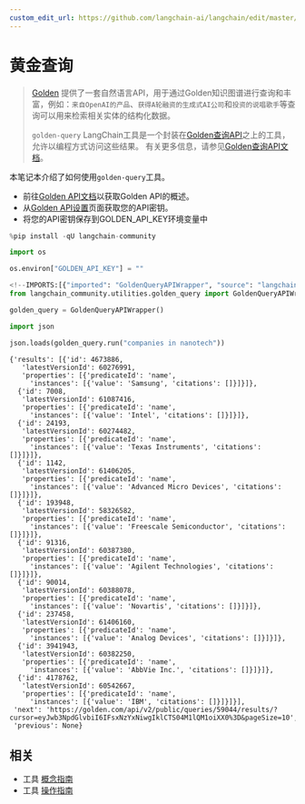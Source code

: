 ```yaml
---
custom_edit_url: https://github.com/langchain-ai/langchain/edit/master/docs/docs/integrations/tools/golden_query.ipynb
---
```

# 黄金查询

>[Golden](https://golden.com) 提供了一套自然语言API，用于通过Golden知识图谱进行查询和丰富，例如：`来自OpenAI的产品`、`获得A轮融资的生成式AI公司`和`投资的说唱歌手`等查询可以用来检索相关实体的结构化数据。
>
>`golden-query` LangChain工具是一个封装在[Golden查询API](https://docs.golden.com/reference/query-api)之上的工具，允许以编程方式访问这些结果。
>有关更多信息，请参见[Golden查询API文档](https://docs.golden.com/reference/query-api)。


本笔记本介绍了如何使用`golden-query`工具。

- 前往[Golden API文档](https://docs.golden.com/)以获取Golden API的概述。
- 从[Golden API设置](https://golden.com/settings/api)页面获取您的API密钥。
- 将您的API密钥保存到GOLDEN_API_KEY环境变量中


```python
%pip install -qU langchain-community
```


```python
import os

os.environ["GOLDEN_API_KEY"] = ""
```


```python
<!--IMPORTS:[{"imported": "GoldenQueryAPIWrapper", "source": "langchain_community.utilities.golden_query", "docs": "https://python.langchain.com/api_reference/community/utilities/langchain_community.utilities.golden_query.GoldenQueryAPIWrapper.html", "title": "Golden Query"}]-->
from langchain_community.utilities.golden_query import GoldenQueryAPIWrapper
```


```python
golden_query = GoldenQueryAPIWrapper()
```


```python
import json

json.loads(golden_query.run("companies in nanotech"))
```



```output
{'results': [{'id': 4673886,
   'latestVersionId': 60276991,
   'properties': [{'predicateId': 'name',
     'instances': [{'value': 'Samsung', 'citations': []}]}]},
  {'id': 7008,
   'latestVersionId': 61087416,
   'properties': [{'predicateId': 'name',
     'instances': [{'value': 'Intel', 'citations': []}]}]},
  {'id': 24193,
   'latestVersionId': 60274482,
   'properties': [{'predicateId': 'name',
     'instances': [{'value': 'Texas Instruments', 'citations': []}]}]},
  {'id': 1142,
   'latestVersionId': 61406205,
   'properties': [{'predicateId': 'name',
     'instances': [{'value': 'Advanced Micro Devices', 'citations': []}]}]},
  {'id': 193948,
   'latestVersionId': 58326582,
   'properties': [{'predicateId': 'name',
     'instances': [{'value': 'Freescale Semiconductor', 'citations': []}]}]},
  {'id': 91316,
   'latestVersionId': 60387380,
   'properties': [{'predicateId': 'name',
     'instances': [{'value': 'Agilent Technologies', 'citations': []}]}]},
  {'id': 90014,
   'latestVersionId': 60388078,
   'properties': [{'predicateId': 'name',
     'instances': [{'value': 'Novartis', 'citations': []}]}]},
  {'id': 237458,
   'latestVersionId': 61406160,
   'properties': [{'predicateId': 'name',
     'instances': [{'value': 'Analog Devices', 'citations': []}]}]},
  {'id': 3941943,
   'latestVersionId': 60382250,
   'properties': [{'predicateId': 'name',
     'instances': [{'value': 'AbbVie Inc.', 'citations': []}]}]},
  {'id': 4178762,
   'latestVersionId': 60542667,
   'properties': [{'predicateId': 'name',
     'instances': [{'value': 'IBM', 'citations': []}]}]}],
 'next': 'https://golden.com/api/v2/public/queries/59044/results/?cursor=eyJwb3NpdGlvbiI6IFsxNzYxNiwgIklCTS04M1lQM1oiXX0%3D&pageSize=10',
 'previous': None}
```



## 相关

- 工具 [概念指南](/docs/concepts/#tools)
- 工具 [操作指南](/docs/how_to/#tools)
